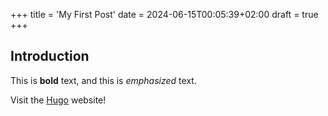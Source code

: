 +++
title = 'My First Post'
date = 2024-06-15T00:05:39+02:00
draft = true
+++
## Introduction

This is **bold** text, and this is *emphasized* text.

Visit the [Hugo](https://gohugo.io) website!